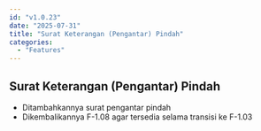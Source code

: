 ```yaml
---
id: "v1.0.23"
date: "2025-07-31"
title: "Surat Keterangan (Pengantar) Pindah"
categories:
  - "Features"
---
```


## Surat Keterangan (Pengantar) Pindah
- Ditambahkannya surat pengantar pindah
- Dikembalikannya F-1.08 agar tersedia selama transisi ke F-1.03